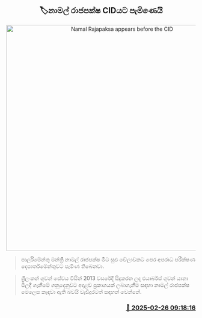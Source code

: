 <p align='center'><b><h2 align='center' title='Namal Rajapaksa appears before the CID'>🏷නාමල් රාජපක්ෂ CIDයට පැමිණෙයි</h2></b></p>
<p align='center'><img src='https://helakuru.sgp1.cdn.digitaloceanspaces.com/esana/images/lib/namal-rajapaksha-ff.jpg' width='600' alt='Namal Rajapaksa appears before the CID'></p>

> පාර්ලිමේන්තු මන්ත්‍රී නාමල් රාජපක්ෂ මීට සුළු වේලාවකට පෙර අපරාධ පරීක්ෂණ දෙපාර්තමේන්තුවට පැමිණ තිබෙනවා.

> ශ්‍රීලංකන් ගුවන් සේවය විසින් 2013 වසරේදී සිදුකරන ලද එයාර්බස් ගුවන් යානා මිලදී ගැනීමේ ගනුදෙනුවට අදාළව ප්‍රකාශයක් ලබාගැනීම සඳහා නාමල් රාජපක්ෂ මෙලෙස කැඳවා ඇති බවයි වැඩිදුරටත් සඳහන් වෙන්නේ. 



<h3 align='right'><a href='https://www.helakuru.lk/esana/p/107829/'>📅 2025-02-26 09:18:16</a></h3>
